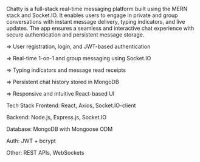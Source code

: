 Chatty is a full-stack real-time messaging platform built using the MERN stack and Socket.IO. It enables users to engage in private and group conversations with instant message delivery, typing indicators, and live updates. The app ensures a seamless and interactive chat experience with secure authentication and persistent message storage.

=> User registration, login, and JWT-based authentication

=> Real-time 1-on-1 and group messaging using Socket.IO

=> Typing indicators and message read receipts

=> Persistent chat history stored in MongoDB

=> Responsive and intuitive React-based UI

Tech Stack Frontend: React, Axios, Socket.IO-client

Backend: Node.js, Express.js, Socket.IO

Database: MongoDB with Mongoose ODM

Auth: JWT + bcrypt

Other: REST APIs, WebSockets
